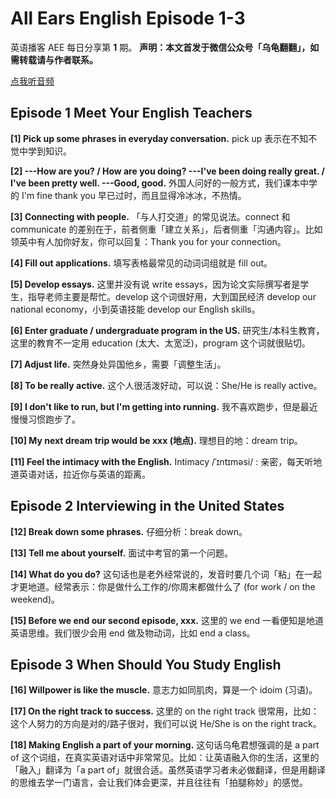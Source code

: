 All Ears English Episode 1-3
===

英语播客 AEE 每日分享第 **1** 期。
**声明：本文首发于微信公众号「乌龟翻翻」，如需转载请与作者联系。**

<a href="https://www.ximalaya.com/thirdparty/player/sound/player.html?id=192810720&type=red" target="_blank">点我听音频</a>

## Episode 1 Meet Your English Teachers

**[1] Pick up some phrases in everyday conversation.**
pick up 表示在不知不觉中学到知识。

**[2] ---How are you? / How are you doing?
---I've been doing really great. / I've been pretty well.
---Good, good.**
外国人问好的一般方式，我们课本中学的 I'm fine thank you 早已过时，而且显得冷冰冰，不热情。

**[3] Connecting with people.**
「与人打交道」的常见说法。connect 和 communicate 的差别在于，前者侧重「建立关系」，后者侧重「沟通内容」。比如领英中有人加你好友，你可以回复：Thank you for your connection。

**[4] Fill out applications.**
填写表格最常见的动词词组就是 fill out。

**[5] Develop essays.**
这里并没有说 write essays，因为论文实际撰写者是学生，指导老师主要是帮忙。develop 这个词很好用，大到国民经济 develop our national economy，小到英语技能 develop our English skills。

**[6] Enter graduate / undergraduate program in the US.**
研究生/本科生教育，这里的教育不一定用 education (太大、太宽泛)，program 这个词就很贴切。

**[7] Adjust life.**
突然身处异国他乡，需要「调整生活」。

**[8] To be really active.**
这个人很活泼好动，可以说：She/He is really active。

**[9] I don't like to run, but I'm getting into running.**
我不喜欢跑步，但是最近慢慢习惯跑步了。

**[10] My next dream trip would be xxx (地点).**
理想目的地：dream trip。

**[11] Feel the intimacy with the English.**
Intimacy /ˈɪntɪməsi/ : 亲密，每天听地道英语对话，拉近你与英语的距离。

## Episode 2 Interviewing in the United States

**[12] Break down some phrases.**
仔细分析：break down。

**[13] Tell me about yourself.**
面试中考官的第一个问题。

**[14] What do you do?**
这句话也是老外经常说的，发音时要几个词「粘」在一起才更地道。经常表示：你是做什么工作的/你周末都做什么了 (for work / on the weekend)。

**[15] Before we end our second episode, xxx.**
这里的 we end 一看便知是地道英语思维。我们很少会用 end 做及物动词，比如 end a class。

## Episode 3 When Should You Study English

**[16] Willpower is like the muscle.**
意志力如同肌肉，算是一个 idoim (习语)。

**[17] On the right track to success.**
这里的 on the right track 很常用，比如：这个人努力的方向是对的/路子很对，我们可以说 He/She is on the right track。

**[18] Making English a part of your morning.**
这句话乌龟君想强调的是 a part of 这个词组，在真实英语对话中非常常见。比如：让英语融入你的生活，这里的「融入」翻译为「a part of」就很合适。虽然英语学习者未必做翻译，但是用翻译的思维去学一门语言，会让我们体会更深，并且往往有「拍腿称妙」的感觉。
